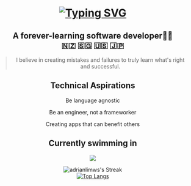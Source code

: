 
<div align="center"> 
<h1>
<a href="https://git.io/typing-svg"><img src="https://readme-typing-svg.demolab.com?font=Comic+Sans+MS&weight=600&size=24&pause=1000&center=true&random=false&width=435&lines=Kia+Ora!+My+name+is+Adrian+%3AD" alt="Typing SVG" /></a>
</h1>

<h2>A forever-learning software developer👨‍💻 <br /> 🇳🇿 🇸🇬 🇺🇸 🇯🇵</h2>

<blockquote>
  I believe in creating mistakes and failures to truly learn what's right and successful.</blockquote>

  <h2>Technical Aspirations</h2>

  <p>Be language agnostic </p>
  <p>Be an engineer, not a frameworker </p>
  <p>Creating apps that can benefit others </p>

  <h2>Currently swimming in</h2>
  <img src="https://skillicons.dev/icons?i=php,laravel,vue,threejs,vite,postgres,mysql,astro,netlify,docker" />

  ![adrianlimws's Streak](https://github-readme-streak-stats.herokuapp.com/?user=adrianlimws&theme=vue&hide_border=true)
<br />
  [![Top Langs](https://github-readme-stats.vercel.app/api/top-langs/?username=adrianlimws&layout=compact)](https://github.com/anuraghazra/github-readme-stats)
</div>

